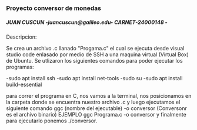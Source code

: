 ### Proyecto conversor de monedas  
##### JUAN CUSCUN -juancuscun@galileo.edu- CARNET-24000148 -

Descripcion: 

Se crea un archivo .c llanado "Progama.c" el cual se ejecuta desde visual studio code enlasado por medio de SSH a una maquina virtual (Virtual Box) de Ubuntu.
Se utlizaron los siguientes comandos para poder ejecutar los programas:

-sudo apt install ssh
-sudo apt install net-tools
-sudo su
-sudo apt install build-essential

para correr el programa en C, nos vamos a la terminal, nos posicionamos en la carpeta donde se encuentra nuestro archivo .c y luego ejecutamos el siguiente comando ggc (nombre del ejecutable) -o conversor (Conversonr es el archivo binario) EJEMPLO ggc Programa.c -o conversor y finalmente para ejecutarlo ponemos ./conversor.
